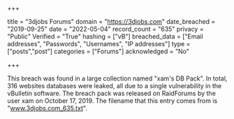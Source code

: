 +++

title = "3djobs Forums"
domain = "https://3djobs.com"
date_breached = "2019-09-25"
date = "2022-05-04"
record_count = "635"
privacy = "Public"
Verified = "True"
hashing = ["vB"]
breached_data = ["Email addresses", "Passwords", "Usernames", "IP addresses"]
type = ["posts","post"]
categories = ["Forums"]
acknowledged = "No"


+++


This breach was found in a large collection named "xam's DB Pack". In total, 316 websites databases were leaked, all due to a single vulnerability in the vBulletin software. The breach pack was released on RaidForums by the user xam on October 17, 2019. The filename that this entry comes from is "www.3djobs.com_635.txt".

